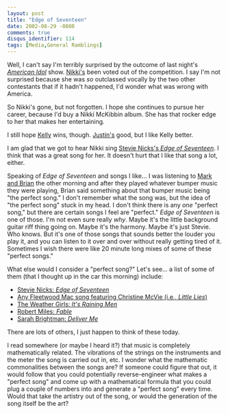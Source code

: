 ```yaml
---
layout: post
title: "Edge of Seventeen"
date: 2002-08-29 -0800
comments: true
disqus_identifier: 114
tags: [Media,General Ramblings]
---
```

Well, I can't say I'm terribly surprised by the outcome of last night's
[*American Idol*](http://idolonfox.msn.com) show.
[Nikki's](http://idolonfox.msn.com/contestants/ind/nicky_ozmet/default.asp)
been voted out of the competition. I say I'm not surprised because she
was *so* outclassed vocally by the two other contestants that if it
hadn't happened, I'd wonder what was wrong with America.
 
 So Nikki's gone, but not forgotten. I hope she continues to pursue her
career, because I'd buy a Nikki McKibbin album. She has that rocker edge
to her that makes her entertaining.
 
 I still hope
[Kelly](http://idolonfox.msn.com/contestants/ind/kelly_clarkson/default.asp)
wins, though.
[Justin's](http://idolonfox.msn.com/contestants/ind/justin_guarini/default.asp)
good, but I like Kelly better.
 
 I am glad that we got to hear Nikki sing [Stevie Nicks's *Edge of
Seventeen*](http://www.amazon.com/exec/obidos/ASIN/B000002JO6/mhsvortex).
I think that was a great song for her. It doesn't hurt that I like that
song a lot, either.
 
 Speaking of *Edge of Seventeen* and songs I like... I was listening to
[Mark and Brian](http://www.markandbrian.com) the other morning and
after they played whatever bumper music they were playing, Brian said
something about that bumper music being "the perfect song." I don't
remember what the song was, but the idea of "the perfect song" stuck in
my head. I don't think there is any *one* "perfect song," but there are
certain songs I feel are "perfect." *Edge of Seventeen* is one of those.
I'm not even sure really *why*. Maybe it's the little background guitar
riff thing going on. Maybe it's the harmony. Maybe it's just Stevie. Who
knows. But it's one of those songs that sounds better the louder you
play it, and you can listen to it over and over without really getting
tired of it. Sometimes I wish there were like 20 minute long mixes of
some of these "perfect songs."
 
 What else would I consider a "perfect song?" Let's see... a list of
some of them (that I thought up in the car this morning) include:
 
-   [Stevie Nicks: *Edge of
    Seventeen*](http://www.amazon.com/exec/obidos/ASIN/B000002JO6/mhsvortex)
-   [Any Fleetwood Mac song featuring Christine McVie (i.e., *Little
    Lies*)](http://www.amazon.com/exec/obidos/ASIN/B000002LFZ/mhsvortex)
-   [The Weather Girls: *It's Raining
    Men*](http://www.amazon.com/exec/obidos/ASIN/B00005J6SN/mhsvortex)
-   [Robert Miles:
    *Fable*](http://www.amazon.com/exec/obidos/ASIN/B000002VRQ/mhsvortex)
-   [Sarah Brightman: *Deliver
    Me*](http://www.amazon.com/exec/obidos/ASIN/B00000IL1K/mhsvortex)


 
 There are lots of others, I just happen to think of these today.
 
 I read somewhere (or maybe I heard it?) that music is completely
mathematically related. The vibrations of the strings on the instruments
and the meter the song is carried out in, etc. I wonder what the
mathematic commonalities between the songs are? If someone could figure
that out, it would follow that you could potentially reverse-engineer
what makes a "perfect song" and come up with a mathematical formula that
you could plug a couple of numbers into and generate a "perfect song"
every time. Would that take the artistry out of the song, or would the
generation of the song itself be the art?
